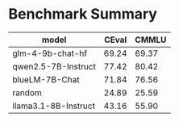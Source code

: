 # Benchmark Summary
|          model          |  CEval   |  CMMLU   |
| ----------------------- | -------- | -------- |
|    glm-4-9b-chat-hf     |  69.24   |  69.37   |
|   qwen2.5-7B-Instruct   |  77.42   |  80.42   |
|     blueLM-7B-Chat      |  71.84   |  76.56   |
|         random          |  24.89   |  25.59   |
|  llama3.1-8B-Instruct   |  43.16   |  55.90   |